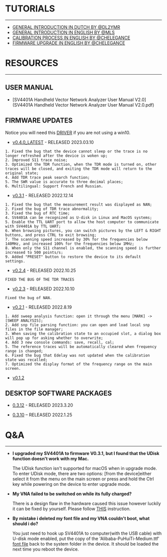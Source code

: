 
# TUTORIALS
---

* [GENERAL INTRODUCTION IN DUTCH BY @DL2YMR](https://www.youtube.com/watch?v=-6W8SqYJIGA)
* [GENERAL INTRODUCTION IN ENGLISH BY @MLS](https://www.youtube.com/watch?v=m8T4I4Pv-4A)
* [CALIBRATION PROCESS IN ENGLISH BY @CHELEGANCE](https://www.youtube.com/watch?v=kxYGdg6bnpA&t=3s)
* [FIRMWARE UPGRADE IN ENGLISH BY @CHELEGANCE](https://www.youtube.com/watch?v=2FudIzzhlhs)
# RESOURCES
---
## USER MANUAL

* [SV4401A Handheld Vector Network Analyzer User Manual V2.0](SV4401A Handheld Vector Network Analyzer User Manual V2.0.pdf)

## FIRMWARE UPDATES

Notice you will need this [DRIVER](../sv4401a_usb_cdc_driver.rar) if you are not using a win10.

- [v0.4.0_LATEST](SV4401A_App_v0.4.0.zip) - RELEASED 2023.03.10

```
1. Fixed the bug that the device cannot sleep or the trace is no longer refreshed after the device is woken up;
2. Improved S11 trace noise;
3. Optimized the TDR function, when the TDR mode is turned on, other traces will be closed, and exiting the TDR mode will return to the original state;
4. Add TDR trace peak search function;
5. The SWR value is accurate to three decimal places;
6. Multilingual: Support French and Russian.

```



- [v0.3.1](SV4401A_App_0.3.1.zip) - RELEASED 2022.12.14

```
1. Fixed the bug that the measurement result was displayed as NAN;
2. Fixed the bug of TDR trace abnormality;
3. Fixed the bug of RTC time;
4. SV4401A can be recognized as U-disk in Linux and MacOS systems;
5. Enable the TTL UART port to allow the host computer to communicate with SV4401A by TTL UART;
6. When browsing pictures, you can switch pictures by the LEFT & RIGHT buttons, and press CTRL to exit browsing;
7. The scanning speed increased by 30% for the frequencies below 140MHz, and increased 100% for the frequencies below 1MHz;
8. When only the S11 channel is enabled, the scanning speed is further increased to 500 points/s;
9. Added "PRESET" button to restore the device to its default settings.

```

- [v0.2.4](SV4401A_App_0.2.4_beta.zip) - RELEASED 2022.10.25

```
FIXED THE BUG OF THE TDR TRACES
```

- [v0.2.3](SV4401A_App_0.2.3_beta.zip) - RELEASED 2022.10.10

```
Fixed the bug of NAN.
```

- [v0.2.1](SV4401A_App_0.2.1.zip) - RELEASED 2022.8.19
```
1. Add sweep analysis function: open it through the menu [MARK] -> [SWEEP ANALYSIS];
2. Add snp file parsing function: you can open and load local snp files in the file manager;
3. When saving the calibration state to an occupied slot, a dialog box will pop up for asking whether to overwrite;
4. Add 3 new console commands: save, recall, cal;
5. The reference traces will be automatically cleared when frequency range is changed;
6. Fixed the bug that Edelay was not updated when the calibration state was recalled;
7. Optimized the display format of the frequency range on the main screen.
```

- [v0.1.2](SV4401A_App_0.1.2.zip)

## DESKTOP SOFTWARE PACKAGES

- [0.3.12](../NanoVNA-Saver-0.3.12.exe) - RELEASED 2023.3.20

- [0.3.10](../nanovna-saver-0.3.10.exe) – RELEASED 2022.1.25

# Q&A
---

* **I upgraded my SV4401A to firmware V0.3.1, but I found that the UDisk function doesn't work with my Mac.**

    The UDisk function isn't supported for macOS when in upgrade mode. To enter UDisk mode, there are two options: [from the device]either select it from the menu on the main screen or press and hold the Ctrl key while powering on the device to enter upgrade mode.

* **My VNA failed to be switched on while its fully charged?**

    There is a design flaw in the hardware caused this issue however luckily it can be fixed by yourself. Please follow [THIS](notboot-while-fullycharged.pdf) instruction.

* **By mistake i deleted my font file and my VNA couldn't boot, what should i do?**

    You just need to hook up SV4401A to computer(with the USB cable) with U-disk mode enabled, put the copy of the 'Alibaba-PuHuiTi-Medium.ttf' [font file](Alibaba-PuHuiTi-Medium.ttf) back to the system folder in the device. It should be loaded the next time you reboot the device.
